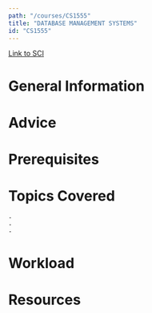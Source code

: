 ```yaml
---
path: "/courses/CS1555"
title: "DATABASE MANAGEMENT SYSTEMS"
id: "CS1555"
---
```


[Link to SCI]("http://courses.sci.pitt.edu/courses/courses/view/CS-1555")

# General Information

# Advice

# Prerequisites

<!-- PREREQ_REPLACEMENT (Do not remove) -->

<!-- END PREREQ_REPLACEMENT (Do not remove) -->

# Topics Covered

    -
    -
    -

# Workload

<!-- TESTIMONIALS
# Testimonials
This gets replaced with Gatsby, its
data comes from Google Sheets for easier
editing!
-->

# Resources
